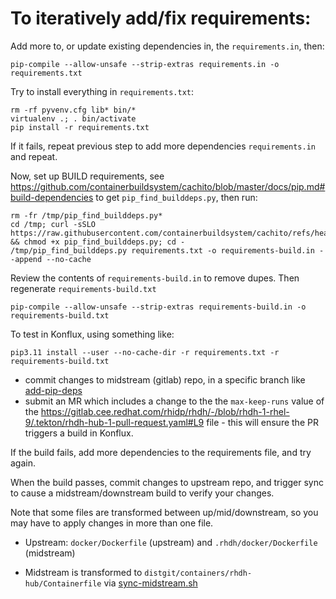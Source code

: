 # To iteratively add/fix requirements:

Add more to, or update existing dependencies in, the `requirements.in`, then:

```
pip-compile --allow-unsafe --strip-extras requirements.in -o requirements.txt
```

Try to install everything in `requirements.txt`:

```
rm -rf pyvenv.cfg lib* bin/*
virtualenv .; . bin/activate
pip install -r requirements.txt
```

If it fails, repeat previous step to add more dependencies `requirements.in` and repeat.

Now, set up BUILD requirements, see https://github.com/containerbuildsystem/cachito/blob/master/docs/pip.md#build-dependencies to get `pip_find_builddeps.py`, then run:

```
rm -fr /tmp/pip_find_builddeps.py*
cd /tmp; curl -sSLO https://raw.githubusercontent.com/containerbuildsystem/cachito/refs/heads/master/bin/pip_find_builddeps.py && chmod +x pip_find_builddeps.py; cd -
/tmp/pip_find_builddeps.py requirements.txt -o requirements-build.in --append --no-cache
```

Review the contents of `requirements-build.in` to remove dupes. Then regenerate `requirements-build.txt`

```
pip-compile --allow-unsafe --strip-extras requirements-build.in -o requirements-build.txt
```

To test in Konflux, using something like:

```
pip3.11 install --user --no-cache-dir -r requirements.txt -r requirements-build.txt
```

- commit changes to midstream (gitlab) repo, in a specific branch like [add-pip-deps](https://gitlab.cee.redhat.com/rhidp/rhdh/-/commits/add-pip-deps)
- submit an MR which includes a change to the the `max-keep-runs` value of the https://gitlab.cee.redhat.com/rhidp/rhdh/-/blob/rhdh-1-rhel-9/.tekton/rhdh-hub-1-pull-request.yaml#L9 file - this will ensure the PR triggers a build in Konflux.

If the build fails, add more dependencies to the requirements file, and try again.

When the build passes, commit changes to upstream repo, and trigger sync to cause a midstream/downstream build to verify your changes.

Note that some files are transformed between up/mid/downstream, so you may have to apply changes in more than one file.

- Upstream: `docker/Dockerfile` (upstream) and `.rhdh/docker/Dockerfile` (midstream)

- Midstream is transformed to `distgit/containers/rhdh-hub/Containerfile` via [sync-midstream.sh](https://gitlab.cee.redhat.com/rhidp/rhdh/-/blob/rhdh-1-rhel-9/build/ci/sync-midstream.sh)
